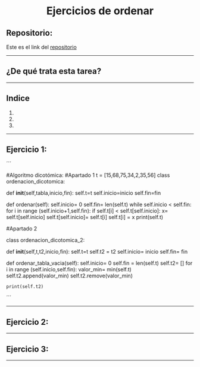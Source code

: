 <h1 align="center">	Ejercicios de ordenar</h1>

<h2>Repositorio:</h2>

Este es el link del [repositorio](https://github.com/albabernal03/ejercicios_de_ordenar)
***
<h2>¿De qué trata esta tarea?</h2>

***
## Indice
1.
2.
3.

***

## Ejercicio 1:

´´´

#Algoritmo dicotómica:
#Apartado 1
t = [15,68,75,34,2,35,56] 
class ordenacion_dicotomica:

  def __init__(self,tabla,inicio,fin):
    self.t=t
    self.inicio=inicio
    self.fin=fin
    
  def ordenar(self):
    self.inicio= 0
    self.fin= len(self.t)
    while self.inicio < self.fin:
      for i in range (self.inicio+1,self.fin):
        if self.t[i] < self.t[self.inicio]:
          x= self.t[self.inicio]
          self.t[self.inicio]= self.t[i]
          self.t[i] = x
    print(self.t)      
  
#Apartado 2

class ordenacion_dicotomica_2:

  def __init__(self,t,t2,inicio,fin):
    self.t=t
    self.t2 = t2
    self.inicio= inicio
    self.fin= fin

  def ordenar_tabla_vacia(self):
    self.inicio= 0
    self.fin = len(self.t)
    self.t2= []
    for i in range (self.inicio,self.fin):
      valor_min= min(self.t)
      self.t2.append(valor_min)
      self.t2.remove(valor_min)

    print(self.t2)


   
  


´´´

***


## Ejercicio 2:

***

## Ejercicio 3:

***
